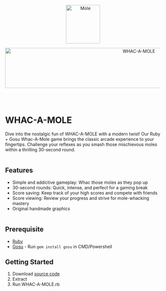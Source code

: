 <p align="center">
    <img src="https://i.imgur.com/qNyx67r.png" alt="Mole" width="110" height="125">
</p>
<p align="center">
    <img src="https://i.imgur.com/8mhaVjK.png" alt="WHAC-A-MOLE" width="850" height="130">
</p>
<br><br>

# WHAC-A-MOLE
Dive into the nostalgic fun of WHAC-A-MOLE with a modern twist! Our Ruby + Gosu Whac-A-Mole game brings the classic arcade experience to your fingertips. Challenge your reflexes as you smash those mischievous moles within a thrilling 30-second round.
<br><br>

## Features
- Simple and addictive gameplay: Whac those moles as they pop up
- 30-second rounds: Quick, intense, and perfect for a gaming break
- Score saving: Keep track of your high scores and compete with friends
- Score viewing: Review your progress and strive for mole-whacking mastery
- Original handmade graphics
<br><br>

## Prerequisite
- [Ruby](https://rubyinstaller.org/downloads/)
- [Gosu](https://www.libgosu.org/ruby.html) - Run `gem install gosu` in CMD/Powershell

## Getting Started
1. Download [source code](https://github.com/kazcfz/WHAC-A-MOLE/releases)
2. Extract
3. Run WHAC-A-MOLE.rb
